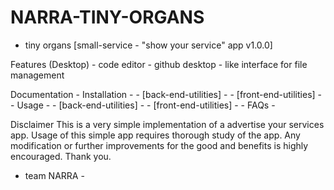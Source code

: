 # NARRA-TINY-ORGANS
- tiny organs [small-service - "show your service" app v1.0.0]

Features (Desktop)
	- code editor
	- github desktop - like interface for file management

Documentation
	- Installation -
		- [back-end-utilities] -
		- [front-end-utilities] -
	- Usage -
		- [back-end-utilities] -
		- [front-end-utilities] -
	- FAQs -	



Disclaimer
This is a very simple implementation of a advertise your services app. Usage of this simple app requires thorough study of the app.
Any modification or further improvements for the good and benefits is highly encouraged. Thank you.

- team NARRA -